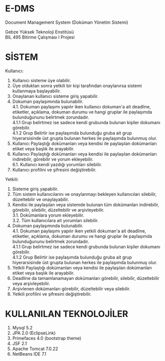 E-DMS
=====

Document Management System (Doküman Yönetim Sistemi)

Gebze Yüksek Teknoloji Enstitüsü<br>
BIL 495 Bitirme Çalışması I Projesi

SİSTEM
======
Kullanıcı:<br>
1. Kullanıcı sisteme üye olabilir. <br>
2. Üye olduktan sonra yetkili bir kişi tarafından onaylanırsa sistemi kullanmaya başlayabilir.<br>
3. Onaylanan kullanıcı sisteme giriş yapabilir. <br>
4. Dokuman paylaşımında bulunabilir.<br>
  4.1. Dokuman paylaşımı yapılır iken kullanıcı dokuman'a ait deadline, etiketler, açıklama, dokuman durumu ve hangi gruplar ile paylaşımda bulunduğununu belirtmek zorundadır.<br>
    4.1.1 Grup belirtmez ise sadece kendi grubunda bulunan kişiler dokumanı görebilir. <br>
    4.1.2 Grup Belirtir ise paylaşımda bulunduğu gruba ait grup hiyerarsisinde üst grupta bulunan herkes ile paylaşımda bulunmuş olur.<br>
5. Kullanıcı Paylaştığı dokümanları veya kendisi ile paylaşılan dokümanları etiket veya başlık ile arayabilir.<br>
6. Kullanıcı Paylaştığı dokümanları veya kendisi ile paylaşılan dokümanları indirebilir, görebilir ve yorum ekleyebilir.<br>
  6.1. Kullanıcı kendi yazdığı yorumları silebilir. <br>
7. Kullanıcı profilini ve şifresini değiştirebilir.<br>

Yetkili:<br>
1. Sisteme giriş yapabilir.<br>
2. Tüm sistem kullanıcılarını ve onaylanmayı bekleyen kullanıcıları silebilir, düzeltebilir ve onaylayabilir.<br>
3. Kendisi ile paylaşılan veya sistemde bulunan tüm dokümanları indirebilir, görebilir, silebilir, düzeltebilir ve arşivleyebilir.<br>
  3.1. Dokümanlara yorum ekleyebilir.<br>
  3.2. Tüm kullanıcılara ait yorumları silebilir.<br>
4. Dokuman paylaşımında bulunabilir.<br>
  4.1. Dokuman paylaşımı yapılır iken yetkili dokuman'a ait deadline, etiketler, açıklama, dokuman durumu ve hangi gruplar ile paylaşımda bulunduğununu belirtmek zorundadır.<br>
    4.1.1 Grup belirtmez ise sadece kendi grubunda bulunan kişiler dokumanı görebilir. <br>
    4.1.2 Grup Belirtir ise paylaşımda bulunduğu gruba ait grup hiyerarsisinde üst grupta bulunan herkes ile paylaşımda bulunmuş olur.<br>
5. Yetkili Paylaştığı dokümanları veya kendisi ile paylaşılan dokümanları etiket veya başlık ile arayabilir.<br>
6. Deadline da tamamlanamayan dokümanları görebilir, silebilir, düzeltebilir veya arşivleyebilir.<br>
7. Arşivlenen dokümanları görebilir, düzeltebilir veya silebilir.<br>
8. Yetkili profilini ve şifresini değiştirebilir.<br>

KULLANILAN TEKNOLOJİLER
=======================
1. Mysql 5.2 <br>
2. JPA 2.0 (EclipseLink)<br>
3. Primefaces 4.0 (bootstrap theme)<br>
4. JSF 2.1 <br>
5. Apache Tomcat 7.0.22<br>
6. NetBeans IDE 7.1 <br>
